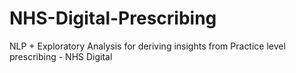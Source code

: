 # NHS-Digital-Prescribing
NLP + Exploratory Analysis for deriving insights from Practice level prescribing - NHS Digital
